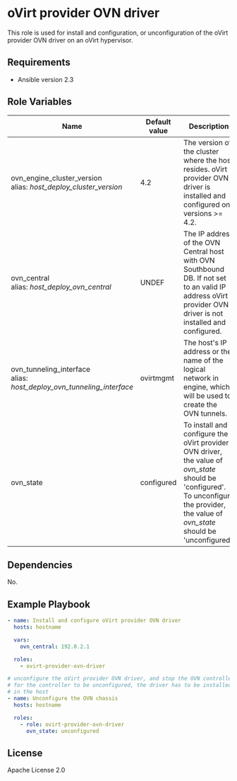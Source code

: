 oVirt provider OVN driver
=============================

This role is used for install and configuration, or unconfiguration of the oVirt provider OVN driver on an oVirt hypervisor.

Requirements
------------

 * Ansible version 2.3

Role Variables
--------------

| Name                        | Default value  | Description                                                       |
|-----------------------------|----------------|-------------------------------------------------------------------|
| ovn_engine_cluster_version<br/> alias: <i>host_deploy_cluster_version</i> | 4.2            | The version of the cluster where the host resides.  oVirt provider OVN driver is installed and configured on versions >= 4.2. |
| ovn_central<br/> alias: <i>host_deploy_ovn_central</i>                    | UNDEF          | The IP address of the OVN Central host with OVN Southbound DB. If not set to an valid IP address oVirt provider OVN driver is not installed and configured. |
| ovn_tunneling_interface<br/> alias: <i>host_deploy_ovn_tunneling_interface</i>        | ovirtmgmt      | The host's IP address or the name of the logical network in engine, which will be used to create the OVN tunnels. |
| ovn_state | configured | To install and configure the oVirt provider OVN driver, the value of <i>ovn_state</i> should be 'configured'. To unconfigure the provider, the value of <i>ovn_state</i> should be 'unconfigured'.

Dependencies
------------

No.

Example Playbook
----------------

```yaml
- name: Install and configure oVirt provider OVN driver
  hosts: hostname

  vars:
    ovn_central: 192.0.2.1

  roles:
    - ovirt-provider-ovn-driver

# unconfigure the oVirt provider OVN driver, and stop the OVN controller
# for the controller to be unconfigured, the driver has to be installed
# in the host
- name: Unconfigure the OVN chassis
  hosts: hostname

  roles:
    - role: ovirt-provider-ovn-driver
      ovn_state: unconfigured
```

License
-------

Apache License 2.0
